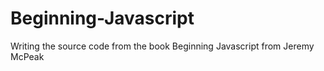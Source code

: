 # Beginning-Javascript
Writing the source code from the book Beginning Javascript from Jeremy McPeak
